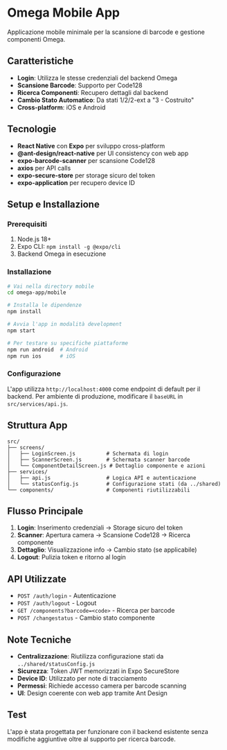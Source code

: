 # Omega Mobile App

Applicazione mobile minimale per la scansione di barcode e gestione componenti Omega.

## Caratteristiche

- **Login**: Utilizza le stesse credenziali del backend Omega
- **Scansione Barcode**: Supporto per Code128
- **Ricerca Componenti**: Recupero dettagli dal backend
- **Cambio Stato Automatico**: Da stati 1/2/2-ext a "3 - Costruito"
- **Cross-platform**: iOS e Android

## Tecnologie

- **React Native** con **Expo** per sviluppo cross-platform
- **@ant-design/react-native** per UI consistency con web app
- **expo-barcode-scanner** per scansione Code128
- **axios** per API calls
- **expo-secure-store** per storage sicuro del token
- **expo-application** per recupero device ID

## Setup e Installazione

### Prerequisiti

1. Node.js 18+
2. Expo CLI: `npm install -g @expo/cli`
3. Backend Omega in esecuzione

### Installazione

```bash
# Vai nella directory mobile
cd omega-app/mobile

# Installa le dipendenze
npm install

# Avvia l'app in modalità development
npm start

# Per testare su specifiche piattaforme
npm run android  # Android
npm run ios      # iOS
```

### Configurazione

L'app utilizza `http://localhost:4000` come endpoint di default per il backend.
Per ambiente di produzione, modificare il `baseURL` in `src/services/api.js`.

## Struttura App

```
src/
├── screens/
│   ├── LoginScreen.js          # Schermata di login
│   ├── ScannerScreen.js        # Schermata scanner barcode
│   └── ComponentDetailScreen.js # Dettaglio componente e azioni
├── services/
│   ├── api.js                  # Logica API e autenticazione
│   └── statusConfig.js         # Configurazione stati (da ../shared)
└── components/                 # Componenti riutilizzabili
```

## Flusso Principale

1. **Login**: Inserimento credenziali → Storage sicuro del token
2. **Scanner**: Apertura camera → Scansione Code128 → Ricerca componente
3. **Dettaglio**: Visualizzazione info → Cambio stato (se applicabile)
4. **Logout**: Pulizia token e ritorno al login

## API Utilizzate

- `POST /auth/login` - Autenticazione
- `POST /auth/logout` - Logout
- `GET /components?barcode=<code>` - Ricerca per barcode
- `POST /changestatus` - Cambio stato componente

## Note Tecniche

- **Centralizzazione**: Riutilizza configurazione stati da `../shared/statusConfig.js`
- **Sicurezza**: Token JWT memorizzati in Expo SecureStore
- **Device ID**: Utilizzato per note di tracciamento
- **Permessi**: Richiede accesso camera per barcode scanning
- **UI**: Design coerente con web app tramite Ant Design

## Test

L'app è stata progettata per funzionare con il backend esistente senza modifiche aggiuntive oltre al supporto per ricerca barcode.